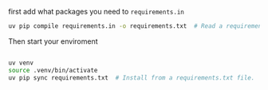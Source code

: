 first add what packages you need to `requirements.in`

```bash
uv pip compile requirements.in -o requirements.txt  # Read a requirements.in file.
```

Then start your enviroment
```bash

uv venv
source .venv/bin/activate 
uv pip sync requirements.txt  # Install from a requirements.txt file.

```
